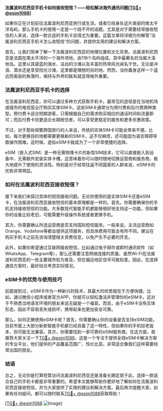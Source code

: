 **法属波利尼西亚手机卡如何接收短信？——轻松解决海外通讯问题[[TG💪+ @esim1088](https://t.me/s/esim1088)]**

如果你正在计划前往法属波利尼西亚旅行或生活，或者已经身处这片美丽的南太平洋岛屿，那么手机卡的使用一定是一个绕不开的话题。尤其是对于需要经常接收短信的人来说，选择一款合适的手机卡显得尤为重要。这篇文章将详细为你解答“法属波利尼西亚手机卡怎么收短信”的问题，并提供实用的建议和解决方案。

首先，让我们简单了解一下法属波利尼西亚的地理位置和文化背景。法属波利尼西亚是法国在南太平洋的一个海外领地，由118个岛屿组成，其中最著名的当属大溪地岛。这里以其碧蓝的海水、洁白的沙滩以及丰富的热带风光闻名于世。无论是冲浪、潜水还是享受阳光沙滩，这里都是理想的目的地。然而，当你置身这样一个遥远而美丽的角落时，保持与外界的联系就显得格外重要。

### 法属波利尼西亚手机卡的选择

在法属波利尼西亚，你可以通过多种方式获取手机卡。最常见的途径是在当地机场或城市的电信营业厅购买实体SIM卡。这些SIM卡通常分为预付费和后付费两种类型。预付费卡适合短期游客，只需根据自己的需求购买相应的通话时间和流量即可；而后付费卡则更适合长期居住者，可以享受更稳定的服务和更多优惠政策。

不过，对于那些频繁跨国旅行的人来说，传统的实体SIM卡可能会带来不便。比如，每次更换目的地都需要更换新的SIM卡，这不仅麻烦，还可能因为语言障碍导致操作困难。这时候，虚拟eSIM卡就成为了一个非常便捷的选择。

eSIM（嵌入式SIM）是一种无需物理卡片的新型SIM技术，它可以直接嵌入到设备中，无需额外安装实体卡槽。这意味着你可以随时随地切换运营商和服务商，极大地提升了使用的灵活性。特别是对于经常往返不同国家的人群来说，eSIM卡的优势非常明显。

### 如何在法属波利尼西亚接收短信？

接下来我们来探讨具体的短信接收问题。无论你使用的是实体SIM卡还是eSIM卡，在法属波利尼西亚接收短信的基本原理都是一样的。首先，你需要确保你的手机支持接收短信的功能。大多数现代智能手机都能够很好地支持这一功能，但如果你的设备比较老旧，可能需要升级操作系统或者更换手机。

其次，你需要确认所选运营商是否支持国际短信服务。一般来说，主流运营商如Orange、Vodafone等都会提供这项服务，但具体费用可能会有所不同。建议在购买手机卡之前先咨询清楚相关资费信息，以免产生不必要的开支。

此外，如果你希望通过互联网接收短信，比如通过电子邮件或即时通讯软件（如WhatsApp、Telegram等），那么还需要注意网络连接的质量。虽然Wi-Fi在法属波利尼西亚的一些主要城市较为普及，但在偏远地区信号可能较差。因此，在选择通信方案时，最好综合考虑实际情况。

### eSIM卡的优势与使用技巧

前面提到过，eSIM卡作为一种新兴的技术，其最大的优势就在于方便快捷。比如，通过微信小程序或者官方APP，你就可以轻松激活并管理你的eSIM卡。这对于不熟悉当地语言环境的朋友来说无疑是一个福音。而且，由于eSIM卡没有实体形态，因此不容易丢失或损坏，携带起来也更加安全可靠。

那么，如何正确使用eSIM卡呢？首先，你需要确认你的设备是否支持eSIM功能。目前市面上大部分新款智能手机都已经具备了这一特性，但如果你的手机较老版本，则可能无法兼容。其次，你需要找到一家可靠的eSIM服务商。在这方面，我推荐大家关注一下[TG💪+ @esim1088](https://t.me/s/esim1088)，这是一个专注于提供全球eSIM卡解决方案的专业平台，他们提供的产品覆盖范围广、性价比高，非常适合像我们这样需要经常出国的朋友。

### 结语

总之，无论你是打算短暂访问法属波利尼西亚还是准备长期定居于此，选择一款适合自己的手机卡都是非常重要的。希望本文能够帮助你更好地了解如何在法属波利尼西亚接收短信，并为大家提供了实用的建议和解决方案。最后再次提醒大家，如果有任何疑问，都可以随时联系[TG💪+ @esim1088](https://t.me/s/esim1088)获取帮助！

[[TG💪+ @esim1088](https://t.me/s/esim1088) ![Image](https://i.postimg.cc/4NQfJmqS/Snipaste-2025-05-13-00-14-12.png)]